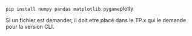 `pip install numpy pandas matplotlib pygame`plotly

Si un fichier est demander, il doit etre placé dans le TP.x qui le demande pour la version CLI.
